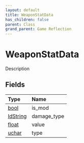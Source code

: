 ```yaml
---
layout: default
title: WeaponStatData
has_children: false
parent: Class
grand_parent: Game Reflection
---
```

# WeaponStatData
Description 

## Fields

| Type | Name |
|:-------------|:--------------|
| [bool](/docs/game-reflection/components/bool) | is_mod |
| [IdString](/docs/game-reflection/components/id_string) | damage_type |
| [float](/docs/game-reflection/components/float) | value |
| [uchar](/docs/game-reflection/enums/uchar) | type |

